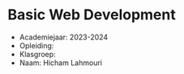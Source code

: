 # Basic Web Development

- Academiejaar: 2023-2024
- Opleiding: 
- Klasgroep: 
- Naam: Hicham Lahmouri

